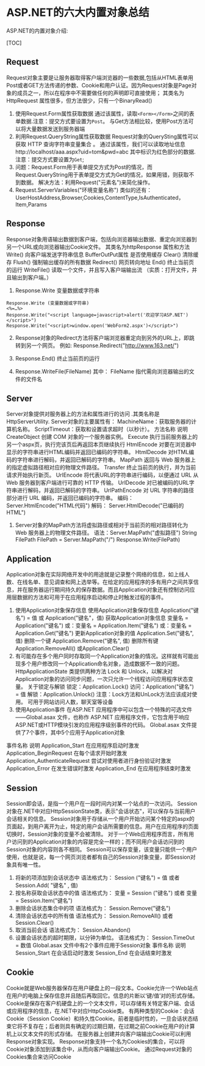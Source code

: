 # ASP.NET的六大内置对象总结
ASP.NET的内置对象介绍:

[TOC]

## Request
Request对象主要是让服务器取得客户端浏览器的一些数据,包括从HTML表单用Post或者GET方法传递的参数、Cookie和用户认证。因为Request对象是Page对象的成员之一，所以在程序中不需要做任何的声明即可直接使用；
其类名为 HttpRequest
属性很多，但方法很少，只有一个BinaryRead()
1. 使用Request.Form属性获取数据
通过该属性，读取`<Form></Form>`之间的表单数据.注意：提交方式要设置为`Post`。
与Get方法相比较，使用Post方法可以将大量数据发送到服务器端
2. 利用Request.QueryString属性获取数据
Request对象的QuerySting属性可以获取 HTTP 查询字符串变量集合 。 通过该属性，我们可以读取地址信息   http://localhost/aaa.aspx?uid=tom&pwd=abc 其中标识为红色部分的数据.
注意：提交方式要设置为`Get`;
3. 问题：Request.Form用于表单提交方式为Post的情况，而Request.QueryString用于表单提交方式为Get的情况，如果用错，则获取不到数据。
解决方法：利用Request("元素名")来简化操作。
4. Request.ServerVariables("环境变量名称")
类似的还有：UserHostAddress,Browser,Cookies,ContentType,IsAuthenticated，Item,Params

## Response
Response对象用语输出数据到客户端，包括向浏览器输出数据、重定向浏览器到另一个URL或向浏览器输出Cookie文件。
其类名为httpResponse
属性和方法
Write() 向客户端发送字符串信息
BufferOutPut属性    是否使用缓存
Clear() 清除缓存
Flush()  强制输出缓存的所有数据
Redirect() 网页转向地址
End() 终止当前页的运行
WriteFile() 读取一个文件，并且写入客户端输出流
（实质：打开文件，并且输出到客户端。）

1. Response.Write 变量数据或字符串

```
Response.Write (变量数据或字符串)
<%=…%>
Response.Write("<script language=javascript>alert('欢迎学习ASP.NET')</script>")
Response.Write("<script>window.open('WebForm2.aspx')</script>")
```

2. Response对象的Redirect方法将客户端浏览器重定向到另外的URL上，即跳转到另一个网页。
例如:
Response.Redirect("http://www.163.net/")

3. Response.End() 终止当前页的运行
4. Response.WriteFile(FileName)
其中：
FileName 指代需向浏览器输出的文件的文件名

## Server
Server对象提供对服务器上的方法和属性进行的访问 .其类名称是HttpServerUtility.
Server对象的主要属性有：
MachineName：获取服务器的计算机名称。
ScriptTimeout：获取和设置请求超时（以秒计）。
方法名称 说明
CreateObject 创建 COM 对象的一个服务器实例。
Execute 执行当前服务器上的另一个aspx页，执行完该页后再返回本页继续执行
HtmlEncode 对要在浏览器中显示的字符串进行HTML编码并返回已编码的字符串。
HtmlDecode 对HTML编码的字符串进行解码，并返回已解码的字符串。
MapPath 返回与 Web 服务器上的指定虚拟路径相对应的物理文件路径。
Transfer 终止当前页的执行，并为当前请求开始执行新页。
UrlEncode 将代表URL的字符串进行编码，以便通过 URL 从 Web 服务器到客户端进行可靠的 HTTP 传输。
UrlDecode 对已被编码的URL字符串进行解码，并返回已解码的字符串。
UrlPathEncode 对 URL 字符串的路径部分进行 URL 编码，并返回已编码的字符串。
编码：
Server.HtmlEncode("HTML代码")
解码：
Server.HtmlDecode("已编码的HTML")
1. Server对象的MapPath方法将虚拟路径或相对于当前页的相对路径转化为Web 服务器上的物理文件路径。
语法：Server.MapPath("虚拟路径")
String FilePath
FilePath = Server.MapPath("/")
Response.Write(FilePath)

## Application
Application对象在实际网络开发中的用途就是记录整个网络的信息，如上线人数、在线名单、意见调查和网上选举等。在给定的应用程序的多有用户之间共享信息，并在服务器运行期间持久的保存数据。而且Application对象还有控制访问应用层数据的方法和可用于在应用程序启动和停止时触发过程的事件。
1. 使用Application对象保存信息
使用Application对象保存信息
Application("键名") = 值
 或
Application("键名"，值)
获取Application对象信息
变量名 = Application("键名")
或：变量名 = Application.Item("键名")
或：变量名 = Application.Get("键名")
更新Application对象的值
Application.Set("键名", 值)
删除一个键
Application.Remove("键名", 值)
删除所有键
Application.RemoveAll()
或Application.Clear()
2. 有可能存在多个用户同时存取同一个Application对象的情况。这样就有可能出现多个用户修改同一个Application命名对象，造成数据不一致的问题。
HttpApplicationState 类提供两种方法 Lock 和 Unlock，以解决对Application对象的访问同步问题，一次只允许一个线程访问应用程序状态变量。
关于锁定与解锁
锁定：Application.Lock()
访问：Application("键名") = 值
解锁：Application.Unlock()
注意：Lock方法和UnLock方法应该成对使用。
可用于网站访问人数，聊天室等设备
3. 使用Application事件
在ASP.NET 应用程序中可以包含一个特殊的可选文件——Global.asax 文件，也称作 ASP.NET 应用程序文件，它包含用于响应 ASP.NET或HTTP模块引发的应用程序级别事件的代码。
Global.asax 文件提供了7个事件，其中5个应用于Application对象

事件名称 说明
Application_Start 在应用程序启动时激发
Application_BeginRequest 在每个请求开始时激发
Application_AuthenticateRequest 尝试对使用者进行身份验证时激发
Application_Error 在发生错误时激发
Application_End 在应用程序结束时激发

## Session
Session即会话，是指一个用户在一段时间内对某一个站点的一次访问。
Session对象在.NET中对应HttpSessionState类，表示"会话状态"，可以保存与当前用户会话相关的信息。
Session对象用于存储从一个用户开始访问某个特定的aspx的页面起，到用户离开为止，特定的用户会话所需要的信息。用户在应用程序的页面切换时，Session对象的变量不会被清除。
对于一个Web应用程序而言，所有用户访问到的Application对象的内容是完全一样的；而不同用户会话访问到的Session对象的内容则各不相同。  Session可以保存变量，该变量只能供一个用户使用，也就是说，每一个网页浏览者都有自己的Session对象变量，即Session对象具有唯一性。
1. 将新的项添加到会话状态中
语法格式为：
Session ("键名") = 值
或者
 Session.Add( "键名" , 值)
2. 按名称获取会话状态中的值
语法格式为：
变量 = Session ("键名")
或者
 变量 = Session.Item("键名")
3. 删除会话状态集合中的项
语法格式为：
 Session.Remove("键名")
4. 清除会话状态中的所有值
语法格式为：
 Session.RemoveAll()
或者
 Session.Clear()
5. 取消当前会话
语法格式为：
 Session.Abandon()
6. 设置会话状态的超时期限，以分钟为单位。
语法格式为：
 Session.TimeOut = 数值
Global.asax 文件中有2个事件应用于Session对象
事件名称 说明
Session_Start 在会话启动时激发
Session_End 在会话结束时激发

## Cookie
Cookie就是Web服务器保存在用户硬盘上的一段文本。Cookie允许一个Web站点在用户的电脑上保存信息并且随后再取回它。信息的片断以‘键/值’对的形式存储。
Cookie是保存在客户机硬盘上的一个文本文件，可以存储有关特定客户端、会话或应用程序的信息，在.NET中对应HttpCookie类。
有两种类型的Cookie：会话Cookie（Session Cookie）和持久性Cookie。前者是临时性的，一旦会话状态结束它将不复存在；后者则具有确定的过期日期，在过期之前Cookie在用户的计算机上以文本文件的形式存储。
在服务器上创建并向客户端输出Cookie可以利用Response对象实现。
Response对象支持一个名为Cookies的集合，可以将Cookie对象添加到该集合中，从而向客户端输出Cookie。
通过Request对象的Cookies集合来访问Cookie